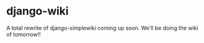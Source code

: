 django-wiki
===========

A total rewrite of django-simplewiki coming up soon. We'll be doing the wiki of tomorrow!!
